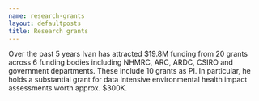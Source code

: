 ```yaml
---
name: research-grants
layout: defaultposts
title: Research grants
---
```




Over the past 5 years Ivan has attracted $19.8M funding from 20 grants across 6 funding bodies including NHMRC, ARC, ARDC, CSIRO and government departments. These include 10 grants as PI. In particular, he holds a substantial grant for data intensive environmental health impact assessments worth approx. $300K.     


